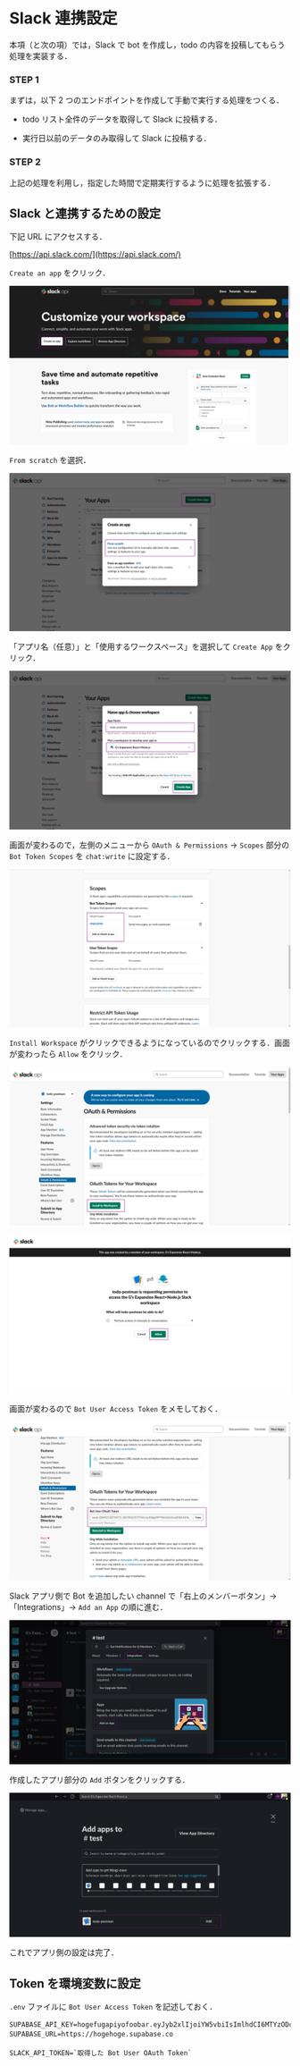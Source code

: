 # Slack 連携設定

本項（と次の項）では，Slack で bot を作成し，todo の内容を投稿してもらう処理を実装する．

### STEP 1

まずは，以下 2 つのエンドポイントを作成して手動で実行する処理をつくる．

- todo リスト全件のデータを取得して Slack に投稿する．

- 実行日以前のデータのみ取得して Slack に投稿する．

### STEP 2

上記の処理を利用し，指定した時間で定期実行するように処理を拡張する．

## Slack と連携するための設定

下記 URL にアクセスする．

[https://api.slack.com/](https://api.slack.com/)

`Create an app` をクリック．

![](./img/slack-setup-01.png)

`From scratch` を選択．

![](./img/slack-setup-02.png)

「アプリ名（任意）」と「使用するワークスペース」を選択して `Create App` をクリック．

![](./img/slack-setup-03.png)

画面が変わるので，左側のメニューから `OAuth & Permissions` → `Scopes` 部分の `Bot Token Scopes` を `chat:write` に設定する．

![](./img/slack-setup-04.png)

`Install Workspace` がクリックできるようになっているのでクリックする．画面が変わったら `Allow` をクリック．

![](./img/slack-setup-05.png)

![](./img/slack-setup-06.png)

画面が変わるので `Bot User Access Token` をメモしておく．

![](./img/slack-setup-07.png)

Slack アプリ側で Bot を追加したい channel で「右上のメンバーボタン」→「Integrations」→ `Add an App` の順に進む．

![](./img/slack-setup-08.png)

作成したアプリ部分の `Add` ボタンをクリックする．

![](./img/slack-setup-09.png)

これでアプリ側の設定は完了．

## Token を環境変数に設定

`.env` ファイルに `Bot User Access Token` を記述しておく．

```txt
SUPABASE_API_KEY=hogefugapiyofoobar.eyJyb2xlIjoiYW5vbiIsImlhdCI6MTYzODc3MDU0NCwiZXhwIjoxOTU0MzQ2NTQ0fQ.FM4MwMd8wbPDGbXtnGfsn6bGSgMzBLdHOMGWRwhoK2I
SUPABASE_URL=https://hogehoge.supabase.co

SLACK_API_TOKEN=`取得した Bot User OAuth Token`
```
